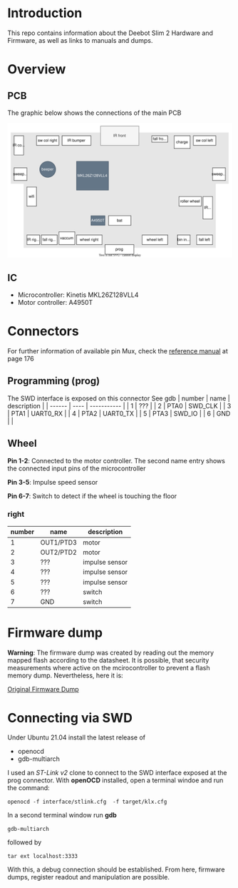 # Introduction
This repo contains information about the Deebot Slim 2 Hardware and Firmware, as well as links to manuals and dumps.

# Overview
## PCB
The graphic below shows the connections of the main PCB

![deebot_pcb](doc/deebot_pcb.drawio.svg)

## IC
- Microcontroller: Kinetis MKL26Z128VLL4
- Motor controller: A4950T

# Connectors
For further information of available pin Mux, check
the [reference manual](https://nextcloud.saeber.de/s/ye7Zfg5ae8cNcGc?dir=undefined&path=%2Fprojects%2Fdeebot_mod%2Fdatasheets&openfile=339654) at page 176

## Programming (prog)
The SWD interface is exposed on this connector See gdb
| number | name | description |
| ------ | ---- | ----------- |
|   1    | ???  | 
|   2    | PTA0 | SWD_CLK     |
|   3    | PTA1 | UART0_RX    |
|   4    | PTA2 | UART0_TX    |
|   5    | PTA3 | SWD_IO      |
|   6    | GND  |             |

## Wheel
**Pin 1-2**: Connected to the motor controller. The second name entry shows the connected input pins of the microcontroller

**Pin 3-5**: Impulse speed sensor

**Pin 6-7**: Switch to detect if the wheel is touching the floor 

### right

| number | name      | description    |
| ------ | --------- | -------------- |
|   1    | OUT1/PTD3 | motor          |
|   2    | OUT2/PTD2 | motor          |
|   3    | ???       | impulse sensor |
|   4    | ???       | impulse sensor |
|   5    | ???       | impulse sensor |
|   6    | ???       | switch    |
|   7    | GND       | switch    |

# Firmware dump
**Warning**: The firmware dump was created by reading out the memory mapped flash according to the datasheet. It is possible, that security measurements where active on the mcirocontroller to prevent a flash memory dump. Nevertheless, here it is:

[Original Firmware Dump](https://nextcloud.saeber.de/s/ye7Zfg5ae8cNcGc/download?path=%2Fprojects%2Fdeebot_mod%2Ffirmware&files=deebot_slim_2_firmware_dump.bin&downloadStartSecret=tk08qtidq38)

# Connecting via SWD
Under Ubuntu 21.04 install the latest release of
- openocd
- gdb-multiarch

I used an *ST-Link v2* clone to connect to the SWD interface exposed at the prog connector.
With **openOCD** installed, open a terminal windoe and run the command:
```
openocd -f interface/stlink.cfg  -f target/klx.cfg  
```

In a second terminal window run **gdb**
```
gdb-multiarch
```

followed by
```
tar ext localhost:3333
```

With this, a debug connection should be established. From here, firmware dumps, register readout and manipulation are possible.
